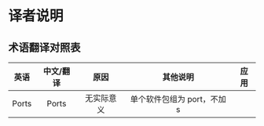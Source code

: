 # 译者说明

## 术语翻译对照表

|英语|中文/翻译|原因|其他说明|应用|
|:---:|:---:|:---:|:---:|:---:|
|Ports |Ports|  无实际意义|单个软件包组为 port，不加 s||

